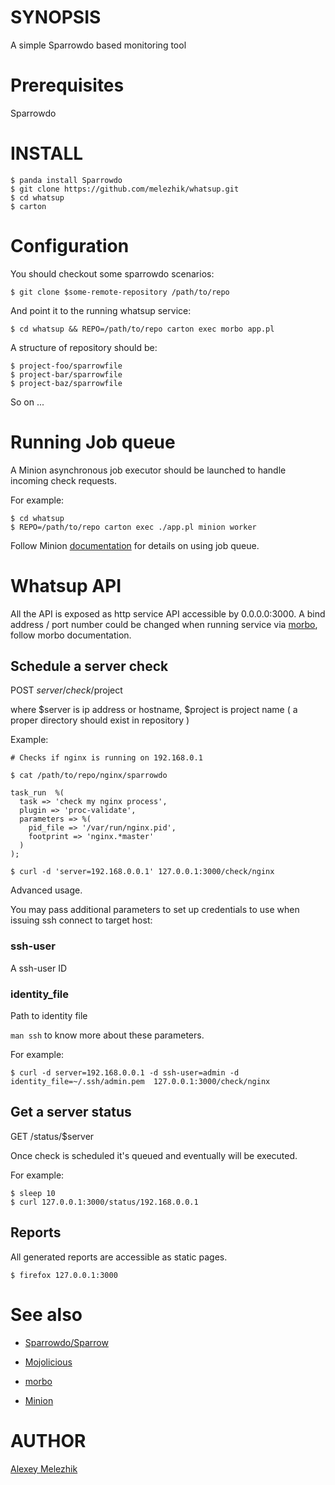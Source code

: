 # SYNOPSIS

A simple Sparrowdo based monitoring tool

# Prerequisites

Sparrowdo


# INSTALL

    $ panda install Sparrowdo
    $ git clone https://github.com/melezhik/whatsup.git
    $ cd whatsup
    $ carton


# Configuration

You should checkout some sparrowdo scenarios:


    $ git clone $some-remote-repository /path/to/repo

And point it to the running whatsup service:

    $ cd whatsup && REPO=/path/to/repo carton exec morbo app.pl

A structure of  repository should be:

    $ project-foo/sparrowfile
    $ project-bar/sparrowfile
    $ project-baz/sparrowfile

So on ...


# Running Job queue

A Minion asynchronous job executor should be launched to handle incoming check requests.

For example:

    $ cd whatsup 
    $ REPO=/path/to/repo carton exec ./app.pl minion worker 

Follow Minion [documentation](https://metacpan.org/pod/Minion) for details on using job queue.

# Whatsup API

All the API is exposed as http service API accessible by 0.0.0.0:3000. A bind address / port number could be changed
when running service via [morbo](https://metacpan.org/pod/distribution/Mojolicious/script/morbo), follow morbo documentation.


## Schedule a server check

POST $server /check/$project

where $server is ip address or hostname, $project is project name ( a proper directory should exist in repository )  

Example:

    # Checks if nginx is running on 192.168.0.1

    $ cat /path/to/repo/nginx/sparrowdo

    task_run  %(
      task => 'check my nginx process',
      plugin => 'proc-validate',
      parameters => %(
        pid_file => '/var/run/nginx.pid',
        footprint => 'nginx.*master'
      )
    );
    
    $ curl -d 'server=192.168.0.0.1' 127.0.0.1:3000/check/nginx


Advanced usage. 

You may pass additional parameters to set up credentials to use when issuing ssh connect to target host:

### ssh-user

A ssh-user ID

### identity_file

Path to identity file

`man ssh` to know more about these parameters.

For example:

    $ curl -d server=192.168.0.0.1 -d ssh-user=admin -d identity_file=~/.ssh/admin.pem  127.0.0.1:3000/check/nginx

## Get a server status

GET /status/$server

Once check is scheduled it's queued and eventually will be executed.

For example:

    $ sleep 10
    $ curl 127.0.0.1:3000/status/192.168.0.0.1

## Reports

All generated reports are accessible as static pages.

    $ firefox 127.0.0.1:3000

# See also

* [Sparrowdo/Sparrow](https://sparrowhub.org)

* [Mojolicious](http://mojolicio.us)

* [morbo](https://metacpan.org/pod/distribution/Mojolicious/script/morbo)

* [Minion](https://metacpan.org/pod/Minion)

# AUTHOR

[Alexey Melezhik](mailto:melezhik@gmail.com)



